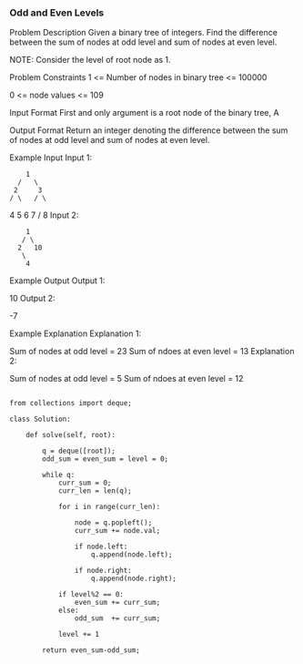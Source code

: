 ### Odd and Even Levels

Problem Description
Given a binary tree of integers. Find the difference between the sum of nodes at odd level and sum of nodes at even level.

NOTE: Consider the level of root node as 1.



Problem Constraints
1 <= Number of nodes in binary tree <= 100000

0 <= node values <= 109



Input Format
First and only argument is a root node of the binary tree, A



Output Format
Return an integer denoting the difference between the sum of nodes at odd level and sum of nodes at even level.



Example Input
Input 1:

        1
      /   \
     2     3
    / \   / \
   4   5 6   7
  /
 8 
Input 2:

        1
       / \
      2   10
       \
        4


Example Output
Output 1:

 10
Output 2:

 -7


Example Explanation
Explanation 1:

 Sum of nodes at odd level = 23
 Sum of ndoes at even level = 13
Explanation 2:

 Sum of nodes at odd level = 5
 Sum of ndoes at even level = 12


```

from collections import deque;

class Solution:

    def solve(self, root):

        q = deque([root]);
        odd_sum = even_sum = level = 0;

        while q:
            curr_sum = 0;
            curr_len = len(q);

            for i in range(curr_len):

                node = q.popleft();
                curr_sum += node.val;

                if node.left:
                    q.append(node.left);
                
                if node.right:
                    q.append(node.right);
                
            if level%2 == 0:
                even_sum += curr_sum;
            else:
                odd_sum  += curr_sum;
            
            level += 1
        
        return even_sum-odd_sum;

            

```
